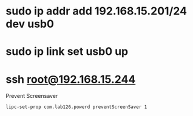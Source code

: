 
# sudo ip addr add 192.168.15.201/24 dev usb0
# sudo ip link set usb0 up
# ssh root@192.168.15.244
Prevent Screensaver

`lipc-set-prop com.lab126.powerd preventScreenSaver 1`
